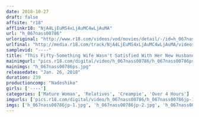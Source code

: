 ```yaml
---
date: 2018-10-27
draft: false
affsite: "r18"
afflinkr18: "NjA4LjEuMS4xLjAuMC4wLjAuMA"
url: "h_067nass00786"
urloriginal: "http://www.r18.com/videos/vod/movies/detail/-/id=h_067nass00786"
urlfinal: "http://media.r18.com/track/NjA4LjEuMS4xLjAuMC4wLjAuMA/videos/vod/movies/detail/-/id=h_067nass00786"
samplevid: "----"
title: "This Fifty-Something Wife Wasn't Satisfied With Her New Husband's Cock, And She Didn't Mind When His Son Got The Hots For Her, So She Had Raw Sex With Him! And It Felt So Good That She Even Let Him Have A Creampie Too!"
mainimgurl: "pics.r18.com/digital/video/h_067nass00786/h_067nass00786ps.jpg"
mainimgs: "h_067nass00786ps.jpg"
releasedate: "Jan. 26, 2018"
duration: 239
productioncomp: "Nadeshiko"
girls: ['----']
categories: ['Mature Woman', 'Relatives', 'Creampie', 'Over 4 Hours']
imgurls: ['pics.r18.com/digital/video/h_067nass00786/h_067nass00786jp-1.jpg', 'pics.r18.com/digital/video/h_067nass00786/h_067nass00786jp-2.jpg', 'pics.r18.com/digital/video/h_067nass00786/h_067nass00786jp-3.jpg', 'pics.r18.com/digital/video/h_067nass00786/h_067nass00786jp-4.jpg', 'pics.r18.com/digital/video/h_067nass00786/h_067nass00786jp-5.jpg', 'pics.r18.com/digital/video/h_067nass00786/h_067nass00786jp-6.jpg', 'pics.r18.com/digital/video/h_067nass00786/h_067nass00786jp-7.jpg', 'pics.r18.com/digital/video/h_067nass00786/h_067nass00786jp-8.jpg', 'pics.r18.com/digital/video/h_067nass00786/h_067nass00786jp-9.jpg', 'pics.r18.com/digital/video/h_067nass00786/h_067nass00786jp-10.jpg', 'pics.r18.com/digital/video/h_067nass00786/h_067nass00786jp-11.jpg', 'pics.r18.com/digital/video/h_067nass00786/h_067nass00786jp-12.jpg', 'pics.r18.com/digital/video/h_067nass00786/h_067nass00786jp-13.jpg', 'pics.r18.com/digital/video/h_067nass00786/h_067nass00786jp-14.jpg', 'pics.r18.com/digital/video/h_067nass00786/h_067nass00786jp-15.jpg', 'pics.r18.com/digital/video/h_067nass00786/h_067nass00786jp-16.jpg', 'pics.r18.com/digital/video/h_067nass00786/h_067nass00786jp-17.jpg', 'pics.r18.com/digital/video/h_067nass00786/h_067nass00786jp-18.jpg', 'pics.r18.com/digital/video/h_067nass00786/h_067nass00786jp-19.jpg', 'pics.r18.com/digital/video/h_067nass00786/h_067nass00786jp-20.jpg']
imgs: ['h_067nass00786jp-1.jpg', 'h_067nass00786jp-2.jpg', 'h_067nass00786jp-3.jpg', 'h_067nass00786jp-4.jpg', 'h_067nass00786jp-5.jpg', 'h_067nass00786jp-6.jpg', 'h_067nass00786jp-7.jpg', 'h_067nass00786jp-8.jpg', 'h_067nass00786jp-9.jpg', 'h_067nass00786jp-10.jpg', 'h_067nass00786jp-11.jpg', 'h_067nass00786jp-12.jpg', 'h_067nass00786jp-13.jpg', 'h_067nass00786jp-14.jpg', 'h_067nass00786jp-15.jpg', 'h_067nass00786jp-16.jpg', 'h_067nass00786jp-17.jpg', 'h_067nass00786jp-18.jpg', 'h_067nass00786jp-19.jpg', 'h_067nass00786jp-20.jpg']
---
```

